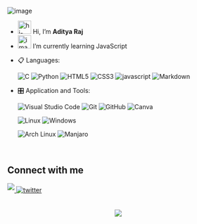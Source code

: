 <img
      src="https://cdn.discordapp.com/attachments/1221526797255180289/1232567055350235166/github-header.gif?ex=6629ed05&is=66289b85&hm=d96b8539b71f985199a082c6487b2a71a014ce17b963e4a63a0b7078d7c20184&"
      alt="image"
    />

- <img style="height: 8mm"
      src="https://raw.githubusercontent.com/iampavangandhi/iampavangandhi/master/gifs/Hi.gif"
      alt="hi-gif"
    /> Hi, I’m <b>Aditya Raj</b>
- <img style="height: 8mm"
      src="https://emojipedia-us.s3.amazonaws.com/source/skype/289/seedling_1f331.png"
      alt="image"
    /> I’m currently learning JavaScript

<p align="center">

- 📋 Languages:

  ![C](https://img.shields.io/badge/c%20-%23323330.svg?&style=for-the-badge&logo=c&logoColor=%23F7)
  ![Python](https://img.shields.io/badge/python%20-00000F.svg?&style=for-the-badge&logo=python&logoColor=%23F7)
  ![HTML5](https://img.shields.io/badge/html5-%23E34F26.svg?style=for-the-badge&logo=html5&logoColor=white)
  ![CSS3](https://img.shields.io/badge/css3-%231572B6.svg?style=for-the-badge&logo=css3&logoColor=white)
  ![javascript](https://img.shields.io/badge/javascript%20-%23323330.svg?&style=for-the-badge&logo=javascript&logoColor=%23F7DF1E)
  ![Markdown](https://img.shields.io/badge/markdown-%23000000.svg?style=for-the-badge&logo=markdown&logoColor=white)
    <!-- ![nodejs](https://img.shields.io/badge/node.js%20-%2343853D.svg?&style=for-the-badge&logo=node.js&logoColor=white) -->
    <!---
      ![typescropt](https://img.shields.io/badge/TypeScript-007ACC?style=for-the-badge&logo=typescript&logoColor=white)
      ![PHP](https://img.shields.io/badge/php-%23777BB4.svg?style=for-the-badge&logo=php&logoColor=white)
      ![SQL](https://custom-icon-badges.herokuapp.com/badge/SQL-025E8C.svg?logo=database&logoColor=white)
    --->
  <!-- - 🎨 Frameworks -->

    <!-- ![WordPress](https://img.shields.io/badge/WordPress-%23117AC9.svg?style=for-the-badge&logo=WordPress&logoColor=white) -->
    <!-- ![Reactjs](https://img.shields.io/badge/react%20-%2320232a.svg?&style=for-the-badge&logo=react&logoColor=%2361DAFB) -->
    <!---
     ![Nextjs](https://img.shields.io/badge/next.js-000000?style=for-the-badge&logo=nextdotjs&logoColor=white)
     ![redux](https://img.shields.io/badge/Redux-593D88?style=for-the-badge&logo=redux&logoColor=white)
     ![Vue](https://img.shields.io/badge/Vue.js-35495E?style=for-the-badge&logo=vuedotjs&logoColor=4FC08D)
     ![jQuary](https://img.shields.io/badge/jQuery-0769AD?style=for-the-badge&logo=jquery&logoColor=white)
     ![Express](https://img.shields.io/badge/Express.js-000000?style=for-the-badge&logo=express&logoColor=white)
     ![GraphQl](https://img.shields.io/badge/GraphQl-E10098?style=for-the-badge&logo=graphql&logoColor=white)
     ![jwt](https://img.shields.io/badge/JWT-000000?style=for-the-badge&logo=JSON%20web%20tokens&logoColor=white)
     ![Amp](https://img.shields.io/badge/Amp-000?style=for-the-badge&logo=amp&logoColor=005AF0)
    --->
    <!-- ![NPM](https://img.shields.io/badge/npm-CB3837?style=for-the-badge&logo=npm&logoColor=white) -->
    <!-- ![tailwind](https://img.shields.io/badge/Tailwind_CSS-38B2AC?style=for-the-badge&logo=tailwind-css&logoColor=white) -->
    <!-- ![Material ui](https://img.shields.io/badge/Material%20UI-007FFF?style=for-the-badge&logo=mui&logoColor=white) -->
    <!-- ![Bootstrap](https://img.shields.io/badge/bootstrap%20-%23563D7C.svg?&style=for-the-badge&logo=bootstrap&logoColor=white) -->
    <!---
     ![Laravel](https://img.shields.io/badge/Laravel-FF2D20?style=for-the-badge&logo=laravel&logoColor=white)
     ![Codeigniter](https://img.shields.io/badge/Codeigniter-EF4223?style=for-the-badge&logo=codeigniter&logoColor=white)
     ![Prisma](https://img.shields.io/badge/Prisma-3982CE?style=for-the-badge&logo=Prisma&logoColor=white)
    --->

<!-- - 💾 Databases: -->

  <!-- ![MongoDB](https://img.shields.io/badge/MongoDB-%234ea94b.svg?&style=for-the-badge&logo=mongodb&logoColor=white) -->
  <!-- ![MySQL](https://img.shields.io/badge/MySQL-00000F?style=for-the-badge&logo=mysql&logoColor=white) -->
   <!---
    ![MicrosoftSQLServer](https://img.shields.io/badge/Microsoft%20SQL%20Sever-CC2927?style=for-the-badge&logo=microsoft%20sql%20server&logoColor=white)
  --->

- 🎛️ Application and Tools:

  ![Visual Studio Code](https://img.shields.io/badge/Visual%20Studio%20Code-0078d7.svg?style=for-the-badge&logo=visual-studio-code&logoColor=white)
  ![Git](https://img.shields.io/badge/git-%23F05033.svg?style=for-the-badge&logo=git&logoColor=white)
  ![GitHub](https://img.shields.io/badge/github-%23121011.svg?style=for-the-badge&logo=github&logoColor=white)
  ![Canva](https://img.shields.io/badge/Canva-%2300C4CC.svg?style=for-the-badge&logo=Canva&logoColor=white)
  <!-- ![Xmapp](https://img.shields.io/badge/Xampp-F37623?style=for-the-badge&logo=xampp&logoColor=white) -->

  ![Linux](https://img.shields.io/badge/Linux-FCC624?style=for-the-badge&logo=linux&logoColor=black)
  ![Windows](https://img.shields.io/badge/Windows-0078D6?style=for-the-badge&logo=windows&logoColor=white)

  <!--
    ![postman](https://img.shields.io/badge/Postman-FF6C37?style=for-the-badge&logo=Postman&logoColor=white)
    ![Razorpay](https://img.shields.io/badge/Razorpay-02042B?style=for-the-badge&logo=razorpay&logoColor=3395FF)
    ![Zorin](https://img.shields.io/badge/Zorin%20OS-0CC1F3?style=for-the-badge&logo=zorin&logoColor=white)
    ![Microsoft Office](https://img.shields.io/badge/Microsoft_Office-D83B01?style=for-the-badge&logo=microsoft-office&logoColor=white)
    ![Microsoft Excel](https://img.shields.io/badge/Microsoft_Excel-217346?style=for-the-badge&logo=microsoft-excel&logoColor=white)
  -->

  ![Arch Linux](https://img.shields.io/badge/Arch_Linux-%23000000?style=for-the-badge&logo=archlinux&logoColor=white)
  ![Manjaro](https://img.shields.io/badge/manjaro-009688?style=for-the-badge&logo=manjaro&logoColor=white)

</p>

<br>

## Connect with me

<a href="https://www.instagram.com/aaaditya.raj" target="_blank">
<img src="https://img.shields.io/badge/instagram-%ff5851db.svg?color=f02b9a&style=for-the-badge&logo=instagram&logoColor=white" t=instagram style="margin-bottom: 5px;" />
</a>
<a href="https://twitter.com/nerdinbiz" target="_blank">
<img src=https://img.shields.io/badge/twitter-%2300acee.svg?color=1DA1F2&style=for-the-badge&logo=twitter&logoColor=white alt=twitter style="margin-bottom: 5px;" />
 
</a>

<!---
aditya8Raj/aditya8Raj is a ✨ special ✨ repository because its `README.md` (this file) appears on your GitHub profile.
You can click the Preview link to take a look at your changes.
--->

<br/>
<br/>

<p align="center">
    <img src="https://cdn.discordapp.com/attachments/1221526797255180289/1232578565661397052/Ramen.gif?ex=6629f7be&is=6628a63e&hm=8bf4695ca8b64f56b70dfa82dbabd4e43deef495aac5f8a80d6806be69694efa&" />
</p>
